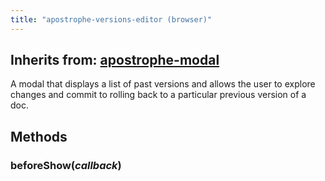 ```yaml
---
title: "apostrophe-versions-editor (browser)"
---
```

## Inherits from: [apostrophe-modal](../apostrophe-modal/browser-apostrophe-modal.html)
A modal that displays a list of past versions and allows the user
to explore changes and commit to rolling back to a particular previous
version of a doc.


## Methods
### beforeShow(*callback*)

